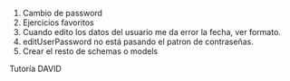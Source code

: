 1. Cambio de password
2. Ejercicios favoritos
3. Cuando edito los datos del usuario me da error la fecha, ver formato.
4. editUserPassword no está pasando el patron de contraseñas.
5. Crear el resto de schemas o models

Tutoría DAVID
